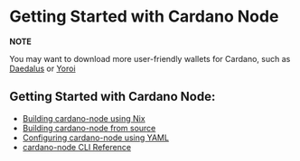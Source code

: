 Getting Started with Cardano Node
=================================

**NOTE**

You may want to download more user-friendly wallets for Cardano, such as [Daedalus](https://daedaluswallet.io) or [Yoroi](https://yoroi-wallet.com)

## Getting Started with Cardano Node:

* [Building cardano-node using Nix](../cardano-components/cardano-node/doc/building-the-node-using-nix.md)
* [Building cardano-node from source](../cardano-components/cardano-node/doc/building-the-node-from-source.md)
* [Configuring cardano-node using YAML](../cardano-components/cardano-node/doc/configuring-a-node-using-yaml.md)
* [cardano-node CLI Reference](../cardano-components/cardano-node/doc/cardano-node-cli-reference.md)
